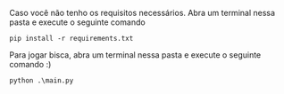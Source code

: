 Caso você não tenho os requisitos necessários. Abra um terminal nessa pasta e execute o seguinte comando

    pip install -r requirements.txt

Para jogar bisca, abra um terminal nessa pasta e execute o seguinte comando :)

    python .\main.py
